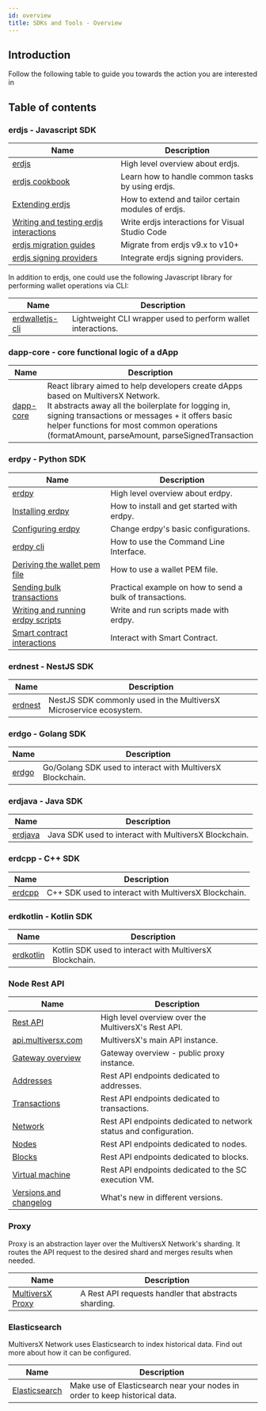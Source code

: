 ```yaml
---
id: overview
title: SDKs and Tools - Overview
---
```


## Introduction

Follow the following table to guide you towards the action you are interested in

## Table of contents

### erdjs - Javascript SDK

| Name                                                                                                  | Description                                        |
|-------------------------------------------------------------------------------------------------------|----------------------------------------------------|
| [erdjs](/sdk-and-tools/erdjs/erdjs)                                                                   | High level overview about erdjs.                   |
| [erdjs cookbook](/sdk-and-tools/erdjs/erdjs-cookbook)                                                 | Learn how to handle common tasks by using erdjs.   |
| [Extending erdjs](/sdk-and-tools/erdjs/extending-erdjs)                                               | How to extend and tailor certain modules of erdjs. |
| [Writing and testing erdjs interactions](/sdk-and-tools/erdjs/writing-and-testing-erdjs-interactions) | Write erdjs interactions for Visual Studio Code    |
| [erdjs migration guides](/sdk-and-tools/erdjs/erdjs-migration-guides)                                 | Migrate from erdjs v9.x to v10+                    |
| [erdjs signing providers](/sdk-and-tools/erdjs/erdjs-signing-providers)                               | Integrate erdjs signing providers.                 |


In addition to erdjs, one could use the following Javascript library for performing wallet operations via CLI:

| Name                                                                                               | Description                                                  |
|----------------------------------------------------------------------------------------------------|--------------------------------------------------------------|
| [erdwalletjs-cli](/sdk-and-tools/erdwalletjs-cli)                                                  | Lightweight CLI wrapper used to perform wallet interactions. |

### dapp-core - core functional logic of a dApp

| Name                                   | Description                                                                                                                                                                                                                                                                                |
|----------------------------------------|--------------------------------------------------------------------------------------------------------------------------------------------------------------------------------------------------------------------------------------------------------------------------------------------|
| [dapp-core](/sdk-and-tools/dapp-core)  | React library aimed to help developers create dApps based on MultiversX Network. <br/> It abstracts away all the boilerplate for logging in, signing transactions or messages + it offers basic helper functions for most common operations (formatAmount, parseAmount, parseSignedTransaction |

### erdpy - Python SDK

| Name                                                                                        | Description                                              |
|---------------------------------------------------------------------------------------------|----------------------------------------------------------|
| [erdpy](/sdk-and-tools/erdpy/erdpy)                                                         | High level overview about erdpy.                         |
| [Installing erdpy](/sdk-and-tools/erdpy/installing-erdpy)                                   | How to install and get started with erdpy.               |
| [Configuring erdpy](/sdk-and-tools/erdpy/configuring-erdpy)                                 | Change erdpy's basic configurations.                     |
| [erdpy cli](/sdk-and-tools/erdpy/erdpy-cli)                                                 | How to use the Command Line Interface.                   |
| [Deriving the wallet pem file](/sdk-and-tools/erdpy/deriving-the-wallet-pem-file)           | How to use a wallet PEM file.                            |
| [Sending bulk transactions](/sdk-and-tools/erdpy/sending-bulk-transactions)                 | Practical example on how to send a bulk of transactions. |
| [Writing and running erdpy scripts](/sdk-and-tools/erdpy/writing-and-running-erdpy-scripts) | Write and run scripts made with erdpy.                   |
| [Smart contract interactions](/sdk-and-tools/erdpy/smart-contract-interactions)             | Interact with Smart Contract.                            |

### erdnest - NestJS SDK

| Name                          | Description                                            |
|-------------------------------|--------------------------------------------------------|
| [erdnest](/sdk-and-tools/erdnest) | NestJS SDK commonly used in the MultiversX Microservice ecosystem. |

### erdgo - Golang SDK

| Name                          | Description                                            |
|-------------------------------|--------------------------------------------------------|
| [erdgo](/sdk-and-tools/erdgo) | Go/Golang SDK used to interact with MultiversX Blockchain. |

### erdjava - Java SDK

| Name                              | Description                                       |
|-----------------------------------|---------------------------------------------------|
| [erdjava](/sdk-and-tools/erdjava) | Java SDK used to interact with MultiversX Blockchain. |

### erdcpp - C++ SDK

| Name                            | Description                                      |
|---------------------------------|--------------------------------------------------|
| [erdcpp](/sdk-and-tools/erdcpp) | C++ SDK used to interact with MultiversX Blockchain. |

### erdkotlin - Kotlin SDK

| Name                                  | Description                                         |
|---------------------------------------|-----------------------------------------------------|
| [erdkotlin](/sdk-and-tools/erdkotlin) | Kotlin SDK used to interact with MultiversX Blockchain. |

### Node Rest API

| Name                                                                     | Description                                                       |
|--------------------------------------------------------------------------|-------------------------------------------------------------------|
| [Rest API](/sdk-and-tools/rest-api/rest-api)                             | High level overview over the MultiversX's Rest API.                   |
| [api.multiversx.com](/sdk-and-tools/rest-api/multiversx-api)             | MultiversX's main API instance.                                       |
| [Gateway overview](/sdk-and-tools/rest-api/gateway-overview)             | Gateway overview - public proxy instance.                         |
| [Addresses](/sdk-and-tools/rest-api/addresses)                           | Rest API endpoints dedicated to addresses.                        |
| [Transactions](/sdk-and-tools/rest-api/transactions)                     | Rest API endpoints dedicated to transactions.                     |
| [Network](/sdk-and-tools/rest-api/network)                               | Rest API endpoints dedicated to network status and configuration. |
| [Nodes](/sdk-and-tools/rest-api/nodes)                                   | Rest API endpoints dedicated to nodes.                            |
| [Blocks](/sdk-and-tools/rest-api/blocks)                                 | Rest API endpoints dedicated to blocks.                           |
| [Virtual machine](/sdk-and-tools/rest-api/virtual-machine)               | Rest API endpoints dedicated to the SC execution VM.              |
| [Versions and changelog](/sdk-and-tools/rest-api/versions-and-changelog) | What's new in different versions.                                 |

### Proxy 

Proxy is an abstraction layer over the MultiversX Network's sharding. It routes the API request to the desired shard and 
merges results when needed.

| Name                                 | Description                                          |
|--------------------------------------|------------------------------------------------------|
| [MultiversX Proxy](/sdk-and-tools/proxy) | A Rest API requests handler that abstracts sharding. |

### Elasticsearch

MultiversX Network uses Elasticsearch to index historical data. Find out more about how it can be configured.

| Name                                           | Description                                                                  |
|------------------------------------------------|------------------------------------------------------------------------------|
| [Elasticsearch](/sdk-and-tools/elastic-search) | Make use of Elasticsearch near your nodes in order to keep historical data.  |

